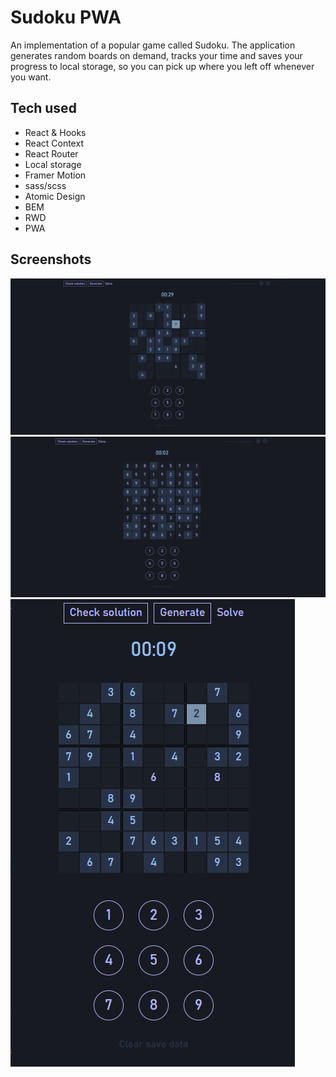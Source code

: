 # Sudoku PWA
An implementation of a popular game called Sudoku. The application generates random boards on demand, tracks your time and saves your progress to local storage, so you can pick up where you left off whenever you want.

## Tech used
* React & Hooks
* React Context
* React Router
* Local storage
* Framer Motion
* sass/scss  
* Atomic Design
* BEM  
* RWD
* PWA

## Screenshots

![Main screen](public/screenshots/1.png?raw=true "Game screen")
![Board solved](public/screenshots/2.png?raw=true "Board solved")
![Mobile view](public/screenshots/3.png?raw=true "Mobile view")




